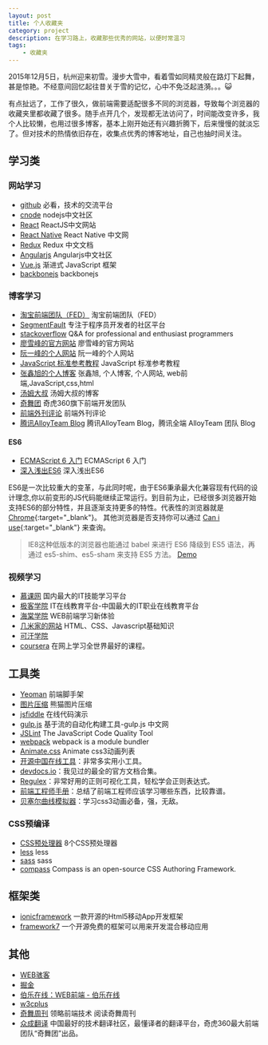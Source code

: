 ```yaml
---
layout: post
title: 个人收藏夹
category: project
description: 在学习路上，收藏那些优秀的网站，以便时常温习
tags:
    - 收藏夹
---
```


2015年12月5日，杭州迎来初雪。漫步大雪中，看着雪如同精灵般在路灯下起舞，甚是惊艳。不经意间回忆起往昔关于雪的记忆，心中不免泛起涟漪。。。😺

有点扯远了，工作了很久，做前端需要适配很多不同的浏览器，导致每个浏览器的收藏夹里都收藏了很多。随手点开几个，发现都无法访问了，时间能改变许多，我个人比较懒，也用过很多博客，基本上刚开始还有兴趣折腾下，后来慢慢的就淡忘了。但对技术的热情依旧存在，收集点优秀的博客地址，自己也抽时间关注。

## 学习类

### 网站学习
<ul>
    <li><a href="https://github.com/" target="_blank">github</a> 必看，技术的交流平台</li>
    <li><a href="https://cnodejs.org/" target="_blank">cnode</a> nodejs中文社区</li>
    <li><a href="http://reactjs.cn/" target="_blank">React</a> ReactJS中文网站</li>
    <li><a href="http://reactnative.cn/" target="_blank">React Native</a> React Native 中文网</li>
    <li><a href="http://cn.redux.js.org/">Redux</a> Redux 中文文档</li>
    <li><a href="http://www.angularjs.cn/" target="_blank">Angularjs</a> Angularjs中文社区</li>
    <li><a href="https://cn.vuejs.org/" target="_blank">Vue.js</a> 渐进式 JavaScript 框架</li>
    <li><a href="http://backbonejs.org/" target="_blank">backbonejs</a> backbonejs</li>
</ul>

### 博客学习
<ul>
    <li><a href="http://taobaofed.org/" target="_blank">淘宝前端团队（FED）</a> 淘宝前端团队（FED）</li>
    <li><a href="http://segmentfault.com/" target="_blank">SegmentFault</a> 专注于程序员开发者的社区平台</li>
    <li><a href="http://stackoverflow.com/" target="_blank">stackoverflow</a> Q&amp;A for professional and enthusiast programmers</li>
    <li><a href="http://www.liaoxuefeng.com/" target="_blank">廖雪峰的官方网站</a> 廖雪峰的官方网站</li>
    <li><a href="http://www.ruanyifeng.com/" target="_blank">阮一峰的个人网站</a> 阮一峰的个人网站</li>
    <li><a href="http://javascript.ruanyifeng.com/" target="_blank">JavaScript 标准参考教程</a> JavaScript 标准参考教程</li>
    <li><a href="http://www.zhangxinxu.com/" target="_blank">张鑫旭的个人博客</a> 张鑫旭, 个人博客, 个人网站, web前端,JavaScript,css,html</li>
    <li><a href="http://www.cnblogs.com/TomXu/" target="_blank">汤姆大叔</a> 汤姆大叔的博客</li>
    <li><a href="http://www.75team.com/" target="_blank">奇舞团</a> 奇虎360旗下前端开发团队</li>
    <li><a href="http://qianduan.guru/" target="_blank">前端外刊评论</a> 前端外刊评论</li>
    <li><a href="http://www.alloyteam.com/" target="_blank">腾讯AlloyTeam Blog</a> 腾讯AlloyTeam Blog，腾讯全端 AlloyTeam 团队 Blog</li>
</ul>

#### ES6
<ul>
    <li><a href="http://es6.ruanyifeng.com/" target="_blank">ECMAScript 6 入门</a> ECMAScript 6 入门</li>
    <li><a href="http://www.infoq.com/cn/es6-in-depth/" target="_blank">深入浅出ES6</a> 深入浅出ES6</li>
</ul>

ES6是一次比较重大的变革，与此同时呢，由于ES6秉承最大化兼容现有代码的设计理念,你以前变形的JS代码能继续正常运行。到目前为止，已经很多浏览器开始支持ES6的部分特性，并且逐渐支持更多的特性。代表性的浏览器就是[Chrome](http://www.google.cn/chrome/browser/desktop/index.html){:target="_blank"}。 其他浏览器是否支持你可以通过 [Can i use](http://caniuse.com/){:target="_blank"} 来查询。

> IE8这种低版本的浏览器也能通过 babel 来进行 ES6 降级到 ES5 语法，再通过 es5-shim、es5-sham 来支持 ES5 方法。 <a href="https://github.com/w567675/webpack-es6-testdemo" target="_blank">Demo</a>

### 视频学习
<ul>
    <li><a href="http://www.imooc.com/" target="_blank">慕课网</a> 国内最大的IT技能学习平台</li>
    <li><a href="http://www.jikexueyuan.com/" target="_blank">极客学院</a> IT在线教育平台-中国最大的IT职业在线教育平台</li>
    <li><a href="http://apeclass.cn/" target="_blank">海棠学院</a> WEB前端学习新体验</li>
    <li><a href="http://www.codefordream.com/" target="_blank">几米家的网站</a> HTML、CSS、Javascript基础知识</li>
    <li><a href="https://www.khanacademy.org/" target="_blank">可汗学院</a></li>
    <li><a href="https://www.coursera.org/" target="_blank">coursera</a> 在网上学习全世界最好的课程。</li>
</ul>

## 工具类
<ul>
    <li><a href="http://yeoman.io" target="_blank">Yeoman</a> 前端脚手架</li>
    <li><a href="https://tinypng.com/" target="_blank">图片压缩</a> 熊猫图片压缩</li>
    <li><a href="http://jsfiddle.net/" target="_blank">jsfiddle</a> 在线代码演示</li>
    <li><a href="http://www.gulpjs.com.cn/" target="_blank">gulp.js</a> 基于流的自动化构建工具-gulp.js 中文网</li>
    <li><a href="http://www.jslint.com/" target="_blank">JSLint</a> The JavaScript Code Quality Tool</li>
    <li><a href="http://webpack.github.io/" target="_blank">webpack</a> webpack is a module bundler</li>
    <li><a href="http://daneden.github.io/animate.css/" target="_blank">Animate.css</a> Animate css3动画列表</li>
    <li><a href="http://tool.oschina.net/" target="_blank">开源中国在线工具</a>：非常多实用小工具。</li>
    <li><a href="http://devdocs.io/" target="_blank">devdocs.io</a>：我见过的最全的官方文档合集。</li>
    <li><a href="https://jex.im/regulex/#!embed=false&amp;flags=&amp;re=%5E(a%7Cb)*%3F%24" target="_blank">Regulex</a>：非常好用的正则可视化工具，轻松学会正则表达式。</li>
    <li><a href="https://leohxj.gitbooks.io/front-end-database/content/index.html" target="_blank">前端工程师手册</a>：总结了前端工程师应该学习哪些东西，比较靠谱。</li>
    <li><a href="http://cubic-bezier.com/#.17,.67,.83,.67" target="_blank">贝塞尔曲线模拟器</a>：学习css3动画必备，强，无敌。</li>
</ul>

### CSS预编译
<ul>
    <li><a href="http://www.oschina.net/news/22745/8-css-preprocessors-speed" target="_blank">CSS预处理器</a> 8个CSS预处理器</li>
    <li><a href="http://lesscss.org/" target="_blank">less</a> less</li>
    <li><a href="http://sass-lang.com/" target="_blank">sass</a> sass</li>
    <li><a href="http://compass-style.org/" target="_blank">compass</a> Compass is an open-source CSS Authoring Framework.</li>
</ul>

## 框架类
<ul>
    <li><a href="http://ionicframework.com/">ionicframework</a> 一款开源的Html5移动App开发框架</li>
    <li><a href="http://framework7.taobao.org/">framework7</a> 一个开源免费的框架可以用来开发混合移动应用</li>
</ul>

## 其他
<ul>
    <li><a href="http://www.webhek.com/" target="_blank">WEB骇客</a></li>
    <li><a href="https://gold.xitu.io/" target="_blank">掘金</a></li>
    <li><a href="http://web.jobbole.com/" target="_blank">伯乐在线：WEB前端 - 伯乐在线</a></li>
    <li><a href="http://www.w3cplus.com/" target="_blank">w3cplus</a></li>
    <li><a href="https://weekly.75team.com/" target="_blank">奇舞周刊</a> 领略前端技术 阅读奇舞周刊</li>
    <li><a href="http://www.zcfy.cc/" target="_blank">众成翻译</a> 中国最好的技术翻译社区，最懂译者的翻译平台，奇虎360最大前端团队“奇舞团”出品。</li>
</ul>

[wenda]:    https://firewenda.github.io  "wenda"
